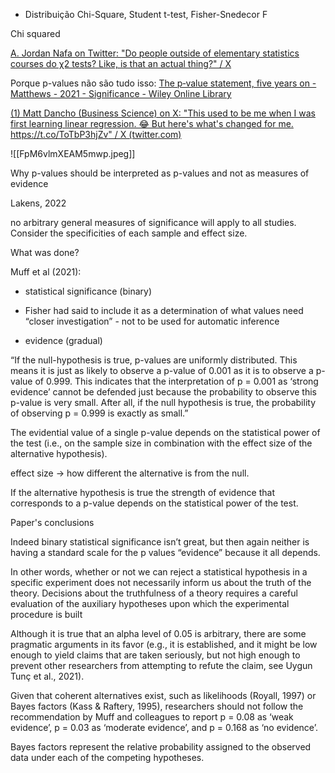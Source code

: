 - Distribuição Chi-Square, Student t-test, Fisher-Snedecor F 


Chi squared

[A. Jordan Nafa on Twitter: "Do people outside of elementary statistics courses do χ2 tests? Like, is that an actual thing?" / X](https://twitter.com/ajordannafa/status/1599274821832974336)

Porque p-values não são tudo isso:
[The p‐value statement, five years on - Matthews - 2021 - Significance - Wiley Online Library](https://rss.onlinelibrary.wiley.com/doi/full/10.1111/1740-9713.01505)

[(1) Matt Dancho (Business Science) on X: "This used to be me when I was first learning linear regression. 😂 But here's what's changed for me. https://t.co/ToTbP3hjZv" / X (twitter.com)](https://twitter.com/mdancho84/status/1626709235282202629)

![[FpM6vlmXEAM5mwp.jpeg]]


Why p-values should be interpreted as p-values and not as measures of evidence

Lakens, 2022

no arbitrary general measures of significance will apply to all studies. Consider the specificities of each sample and effect size.

What was done?

Muff et al (2021):

- statistical significance (binary)

- Fisher had said to include it as a determination of what values need “closer investigation” - not to be used for automatic inference

- evidence (gradual)

“If the null-hypothesis is true, p-values are uniformly distributed. This means it is just as likely to observe a p-value of 0.001 as it is to observe a p-value of 0.999. This indicates that the interpretation of p = 0.001 as ‘strong evidence’ cannot be defended just because the probability to observe this p-value is very small. After all, if the null hypothesis is true, the probability of observing p = 0.999 is exactly as small.”

The evidential value of a single p-value depends on the statistical power of the test (i.e., on the sample size in combination with the effect size of the alternative hypothesis).

effect size → how different the alternative is from the null.

If the alternative hypothesis is true the strength of evidence that corresponds to a p-value depends on the statistical power of the test.

Paper's conclusions

Indeed binary statistical significance isn’t great, but then again neither is having a standard scale for the p values “evidence” because it all depends.

In other words, whether or not we can reject a statistical hypothesis in a specific experiment does not necessarily inform us about the truth of the theory. Decisions about the truthfulness of a theory requires a careful evaluation of the auxiliary hypotheses upon which the experimental procedure is built

Although it is true that an alpha level of 0.05 is arbitrary, there are some pragmatic arguments in its favor (e.g., it is established, and it might be low enough to yield claims that are taken seriously, but not high enough to prevent other researchers from attempting to refute the claim, see Uygun Tunç et al., 2021).

Given that coherent alternatives exist, such as likelihoods (Royall, 1997) or Bayes factors (Kass & Raftery, 1995), researchers should not follow the recommendation by Muff and colleagues to report p = 0.08 as ‘weak evidence’, p = 0.03 as ‘moderate evidence’, and p = 0.168 as ‘no evidence’.

Bayes factors represent the relative probability assigned to the observed data under each of the competing hypotheses.